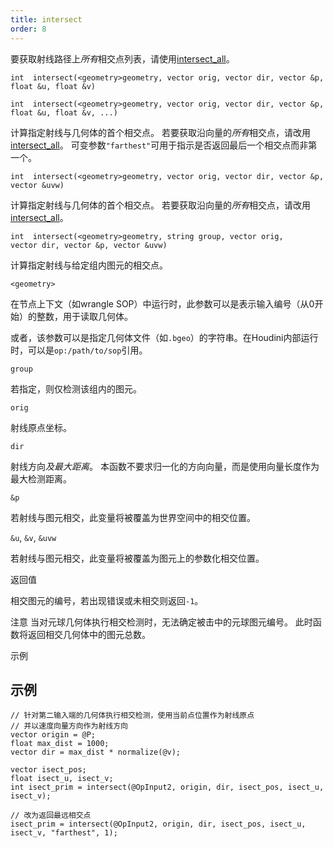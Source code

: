 ```yaml
---
title: intersect
order: 8
---
```


要获取射线路径上*所有*相交点列表，请使用[intersect_all](/zh-cn/houdini-vex/geometry/intersect_all "计算指定射线与几何体的所有相交点")。 

`int  intersect(<geometry>geometry, vector orig, vector dir, vector &p, float &u, float &v)` 

`int  intersect(<geometry>geometry, vector orig, vector dir, vector &p, float &u, float &v, ...)` 

计算指定射线与几何体的首个相交点。 
若要获取沿向量的*所有*相交点，请改用[intersect_all](/zh-cn/houdini-vex/geometry/intersect_all "计算指定射线与几何体的所有相交点")。 
可变参数`"farthest"`可用于指示是否返回最后一个相交点而非第一个。 

`int  intersect(<geometry>geometry, vector orig, vector dir, vector &p, vector &uvw)` 

计算指定射线与几何体的首个相交点。 
若要获取沿向量的*所有*相交点，请改用[intersect_all](/zh-cn/houdini-vex/geometry/intersect_all "计算指定射线与几何体的所有相交点")。 

`int  intersect(<geometry>geometry, string group, vector orig, vector dir, vector &p, vector &uvw)` 

计算指定射线与给定组内图元的相交点。 

`<geometry>` 

在节点上下文（如wrangle SOP）中运行时，此参数可以是表示输入编号（从0开始）的整数，用于读取几何体。 

或者，该参数可以是指定几何体文件（如`.bgeo`）的字符串。在Houdini内部运行时，可以是`op:/path/to/sop`引用。 

`group` 

若指定，则仅检测该组内的图元。 

`orig` 

射线原点坐标。 

`dir` 

射线方向*及最大距离*。 
本函数不要求归一化的方向向量，而是使用向量长度作为最大检测距离。 

`&p` 

若射线与图元相交，此变量将被覆盖为世界空间中的相交位置。 

`&u`, `&v`, `&uvw` 

若射线与图元相交，此变量将被覆盖为图元上的参数化相交位置。 

返回值 

相交图元的编号，若出现错误或未相交则返回`-1`。 

注意 
当对元球几何体执行相交检测时，无法确定被击中的元球图元编号。 
此时函数将返回相交几何体中的图元总数。 

示例 

## 示例 

```vex 
// 针对第二输入端的几何体执行相交检测，使用当前点位置作为射线原点 
// 并以速度向量方向作为射线方向 
vector origin = @P; 
float max_dist = 1000; 
vector dir = max_dist * normalize(@v); 

vector isect_pos; 
float isect_u, isect_v; 
int isect_prim = intersect(@OpInput2, origin, dir, isect_pos, isect_u, isect_v); 

// 改为返回最远相交点 
isect_prim = intersect(@OpInput2, origin, dir, isect_pos, isect_u, isect_v, "farthest", 1); 

```
